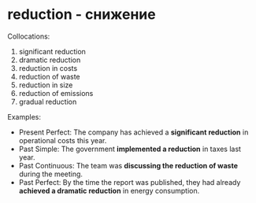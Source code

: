 # reduction - снижение

Collocations:

1. significant reduction
2. dramatic reduction
3. reduction in costs
4. reduction of waste
5. reduction in size
6. reduction of emissions
7. gradual reduction

Examples:

- Present Perfect: The company has achieved a **significant reduction** in operational costs this year.
- Past Simple: The government **implemented a reduction** in taxes last year.
- Past Continuous: The team was **discussing the reduction of waste** during the meeting.
- Past Perfect: By the time the report was published, they had already **achieved a dramatic reduction** in energy consumption.